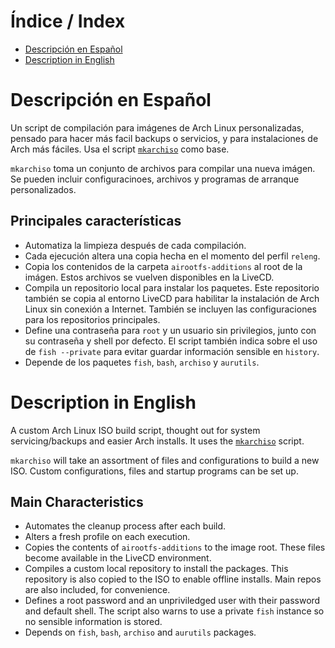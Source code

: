 # Índice / Index
- [Descripción en Español](#descripción-en-español)
- [Description in English](#description-in-english)

# Descripción en Español

Un script de compilación para imágenes de Arch Linux personalizadas, pensado para hacer más facil backups o servicios, y para instalaciones de Arch más fáciles. Usa el script [`mkarchiso`](https://wiki.archlinux.org/title/Archiso) como base.

`mkarchiso` toma un conjunto de archivos para compilar una nueva imágen. Se pueden incluir configuracinoes, archivos y programas de arranque personalizados.

## Principales características

- Automatiza la limpieza después de cada compilación.
- Cada ejecución altera una copia hecha en el momento del perfil `releng`.
- Copia los contenidos de la carpeta `airootfs-additions` al root de la imágen. Estos archivos se vuelven disponibles en la LiveCD.
- Compila un repositorio local para instalar los paquetes. Este repositorio también se copia al entorno LiveCD para habilitar la instalación de Arch Linux sin conexión a Internet. También se incluyen las configuraciones para los repositorios principales.
- Define una contraseña para `root` y un usuario sin privilegios, junto con su contraseña y shell por defecto. El script también indica sobre el uso de `fish --private` para evitar guardar información sensible en `history`.
- Depende de los paquetes `fish`, `bash`, `archiso` y `aurutils`.


# Description in English

A custom Arch Linux ISO build script, thought out for system servicing/backups and easier Arch installs. It uses the [`mkarchiso`](https://wiki.archlinux.org/title/Archiso) script.

`mkarchiso` will take an assortment of files and configurations to build a new ISO. Custom configurations, files and startup programs can be set up.

## Main Characteristics

- Automates the cleanup process after each build.
- Alters a fresh profile on each execution.
- Copies the contents of `airootfs-additions` to the image root. These files become available in the LiveCD environment.
- Compiles a custom local repository to install the packages. This repository is also copied to the ISO to enable offline installs. Main repos are also included, for convenience.
- Defines a root password and an unpriviledged user with their password and default shell. The script also warns to use a private `fish` instance so no sensible information is stored.
- Depends on `fish`, `bash`, `archiso` and `aurutils` packages.
